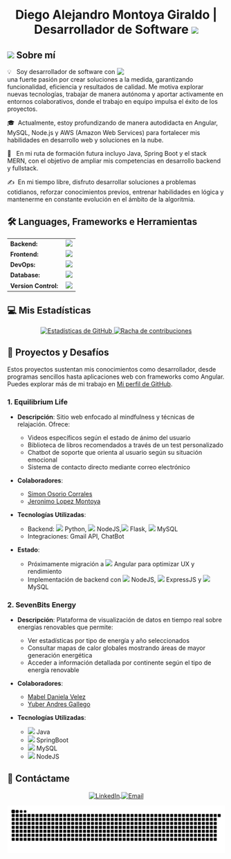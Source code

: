 <h1 align="center">Diego Alejandro Montoya Giraldo | Desarrollador de Software <img src="https://media.giphy.com/media/hvRJCLFzcasrR4ia7z/giphy.gif" width="35"></h1>

## <picture><img src="https://github.com/7oSkaaa/7oSkaaa/blob/main/Images/about_me.gif?raw=true" width="25px"></picture> Sobre mí
<picture> <img align="right" src="https://github.com/7oSkaaa/7oSkaaa/blob/main/Images/Right_Side.gif?raw=true" width="250px"></picture>

💡 &nbsp; Soy desarrollador de software con una fuerte pasión por crear soluciones a la medida, garantizando funcionalidad, eficiencia y resultados de calidad. Me motiva explorar nuevas tecnologías, trabajar de manera autónoma y aportar activamente en entornos colaborativos, donde el trabajo en equipo impulsa el éxito de los proyectos.

🎓 &nbsp;Actualmente, estoy profundizando de manera autodidacta en Angular, MySQL, Node.js y AWS (Amazon Web Services) para fortalecer mis habilidades en desarrollo web y soluciones en la nube.

🌱 &nbsp; En mi ruta de formación futura incluyo Java, Spring Boot y el stack MERN, con el objetivo de ampliar mis competencias en desarrollo backend y fullstack.

✍️ &nbsp;En mi tiempo libre, disfruto desarrollar soluciones a problemas cotidianos, reforzar conocimientos previos, entrenar habilidades en lógica y mantenerme en constante evolución en el ámbito de la algoritmia.

## 🛠️ Languages, Frameworks e Herramientas

<table align="center">
    <tr>
        <td style="font-weight: bold; padding-right: 10px; vertical-align: center; border: none;">Backend:</td>
        <td><img height="40" src="https://skillicons.dev/icons?i=nodejs,express,java"/></td>
    </tr>
    <tr>
        <td style="font-weight: bold; padding-right: 10px; vertical-align: center;">Frontend:</td>
        <td><img height="40" src="https://skillicons.dev/icons?i=angular,html,css,ts,js,bootstrap,"/></td>
    </tr>
    <tr>
        <td style="font-weight: bold; padding-right: 10px; vertical-align: center; border: none;">DevOps:</td>
        <td><img height="40" src="https://skillicons.dev/icons?i=aws"/></td>
    </tr>
    <tr>
        <td style="font-weight: bold; padding-right: 10px; vertical-align: center; border: none;">Database:</td>
        <td><img height="40" src="https://skillicons.dev/icons?i=mysql,postgresql,mongodb"/></td>
    </tr>
    <tr>
        <td style="font-weight: bold; padding-right: 10px; vertical-align: center; border: none;">Version Control:</td>
        <td><img height="40" src="https://skillicons.dev/icons?i=git,github"/></td>
    </tr>
</table>

## 💻 Mis Estadísticas

<div align="center">
    <a href="https://github.com/alejomon71">
        <img src="https://github-readme-stats.vercel.app/api?username=alejomon71&show_icons=true&theme=tokyonight&hide_border=true&locale=en" alt="Estadísticas de GitHub"/>
    </a>
    <a href="https://github.com/alejomon71">
        <img src="https://github-readme-streak-stats.herokuapp.com/?user=alejomon71&theme=material-palenight" alt="Racha de contribuciones"/>
    </a>
</div>

## 🧠 Proyectos y Desafíos

Estos proyectos sustentan mis conocimientos como desarrollador, desde programas sencillos hasta aplicaciones web con frameworks como Angular. Puedes explorar más de mi trabajo en [Mi perfil de GitHub](https://github.com/alejomon71).

### 1. Equilibrium Life

- **Descripción**: 
  Sitio web enfocado al mindfulness y técnicas de relajación. Ofrece:
  - Videos específicos según el estado de ánimo del usuario
  - Biblioteca de libros recomendados a través de un test personalizado
  - Chatbot de soporte que orienta al usuario según su situación emocional
  - Sistema de contacto directo mediante correo electrónico

- **Colaboradores**: 
  - [Simon Osorio Corrales](https://github.com/Comanck)
  - [Jeronimo Lopez Montoya](https://github.com/jerolm23)

- **Tecnologías Utilizadas**:
  - Backend: <img height="15" src="https://skillicons.dev/icons?i=python"/> Python, <img height="15" src="https://skillicons.dev/icons?i=nodejs"/> NodeJS,<img height="15" src="https://skillicons.dev/icons?i=flask"/> Flask, <img height="15" src="https://skillicons.dev/icons?i=mysql"/> MySQL
  - Integraciones: Gmail API, ChatBot

- **Estado**:
  - Próximamente migración a <img height="15" src="https://skillicons.dev/icons?i=angular"/> Angular para optimizar UX y rendimiento
  - Implementación de backend con <img height="15" src="https://skillicons.dev/icons?i=nodejs"/> NodeJS, <img height="15" src="https://skillicons.dev/icons?i=express"/> ExpressJS y <img height="15" src="https://skillicons.dev/icons?i=mysql"/> MySQL

### 2. SevenBits Energy

- **Descripción**:
  Plataforma de visualización de datos en tiempo real sobre energías renovables que permite:
  - Ver estadísticas por tipo de energía y año seleccionados
  - Consultar mapas de calor globales mostrando áreas de mayor generación energética
  - Acceder a información detallada por continente según el tipo de energía renovable

- **Colaboradores**:
  - [Mabel Daniela Velez](https://github.com/mabeldvelez)
  - [Yuber Andres Gallego](https://github.com/Andres61)

- **Tecnologías Utilizadas**: 
  - <img height="15" src="https://skillicons.dev/icons?i=java"/> Java
  - <img height="15" src="https://skillicons.dev/icons?i=spring"/> SpringBoot
  - <img height="15" src="https://skillicons.dev/icons?i=mysql"/> MySQL
  - <img height="15" src="https://skillicons.dev/icons?i=nodejs"/> NodeJS

## 🤝 Contáctame

<p align="center">
    <a href="https://www.linkedin.com/in/diego-alejndro-montoya-giraldo-44b590287/" target="_blank">
        <img align="center" src="https://cdn.jsdelivr.net/npm/simple-icons@3.0.1/icons/linkedin.svg" alt="LinkedIn" height="30" width="40" />
    </a>
    <a href="https://mail.google.com/mail/?view=cm&fs=1&to=diego.2005.montoyagiraldo@gmail.com" target="_blank">
    <img align="center" src="https://simpleicons.org/icons/gmail.svg" alt="Email" height="30" width="40" />
</a>

</p>

<p align="center">
    <img src="https://github.com/7oSkaaa/7oSkaaa/blob/output/github-contribution-grid-snake.svg?" alt="Snake Game"/>
</p>
